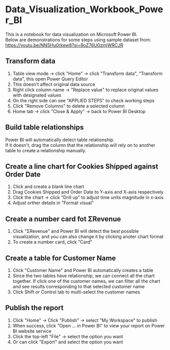 # Data_Visualization_Workbook_Power_BI

This is a notebook for data visualization on Microsoft Power BI.  
Below are demonstrations for some steps using sample dataset from: https://youtu.be/NNSHu0rkew8?si=8oZ76U0zjnjWRCJR  

## Transform data 
1. Table view mode -> click "Home" -> click "Transform data", "Transform data", this open Power Query Editor  
2. This doesn't affect original data source  
3. Right click column name -> "Replace value" to replace original values with designated values  
4. On the right side can see "APPLIED STEPS" to check working steps  
5. Click "Remove Columns" to delete a selected column  
6. Home tab -> click "Close & Apply" -> back to Power BI Desktop  

## Build table relationships
Power BI will automatically detect table relationship.  
If it doesn't, drag the column that the relationship will rely on to another table to create a relationship manually.  

## Create a line chart for Cookies Shipped against Order Date  
1. Click and create a blank line chart  
2. Drag Cookies Shipped and Order Date to Y-axis and X-axis respectively
3. Click the chart -> click "Drill up" to adjust time units magnitude in x-axis
4. Adjust orther details in "Format visual"

## Create a number card fot ΣRevenue   
1. Click "ΣRevenue" and Power BI will detect the best possible visualization, and you can also change it by clicking anoter chart format
2. To create a number card, click "Card"

## Create a table for Customer Name  
1. Click "Customer Name" and Power BI automatically creates a table
2. Since the two tables have relationship, we can connect all the chart together. If click one of the customer names, we can filter all the chart and see results corresponding to that selected customer name
3. Click Shift or Control tab to multi-select the customer names

## Publish the report  
1. Click "Home" -> Click "Publish" -> select "My Workspace" to publish
2. When success, click "Open ... in Power BI" to view your report on Power BI website service
3. Click the top-left "File" -> select the option you want
4. Or can click "Export" and select the option you want  
